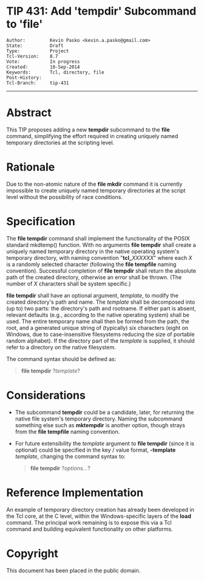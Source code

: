 # TIP 431: Add 'tempdir' Subcommand to 'file'
	Author:         Kevin Pasko <kevin.a.pasko@gmail.com>
	State:          Draft
	Type:           Project
	Tcl-Version:    8.7
	Vote:           In progress
	Created:        10-Sep-2014
	Keywords:       Tcl, directory, file
	Post-History:
	Tcl-Branch:     tip-431
-----

# Abstract

This TIP proposes adding a new **tempdir** subcommand to the **file**
command, simplifying the effort required in creating uniquely named temporary
directories at the scripting level.

# Rationale

Due to the non-atomic nature of the **file mkdir** command it is currently
impossible to create uniquely named temporary directories at the script level
without the possibility of race conditions.

# Specification

The **file tempdir** command shall implement the functionality of the POSIX
standard mkdtemp\(\) function. With no arguments **file tempdir** shall create
a uniquely named temporary directory in the native operating system's
temporary directory, with naming convention "<b>tcl\_</b><i>XXXXXX</i>" where each
_X_ is a randomly selected character \(following the **file tempfile**
naming convention\). Successful completion of **file tempdir** shall return
the absolute path of the created directory, otherwise an error shall be
thrown. (The number of _X_ characters shall be system specific.)

**file tempdir** shall have an optional argument, _template_, to modify
the created directory's path and name. The _template_ shall be decomposed
into \(up to\) two parts: the directory's path and rootname. If either part is
absent, relevant defaults \(e.g., according to the native operating system\)
shall be used. The entire temporary name shall then be formed from the path,
the root, and a generated unique string of \(typically\) six
characters (eight on Windows, due to case-insensitive filesystems
reducing the size of portable random alphabet). If
the directory part of the _template_ is supplied, it should refer to a
directory on the native filesystem.

The command syntax should be defined as:

 > **file tempdir** ?_template_?

# Considerations

 * The subcommand **tempdir** could be a candidate, later, for returning the
   native file system's temporary directory. Naming the subcommand something
   else such as **mktempdir** is another option, though strays from the **file
   tempfile** naming convention.

 * For future extensibility the _template_ argument to **file tempdir**
   \(since it is optional\) could be specified in the key / value format,
   **-template** _template_, changing the command syntax to:

	 > **file tempdir** ?_options..._?

# Reference Implementation

An example of temporary directory creation has already been developed in the
Tcl core, at the C level, within the Windows-specific layers of the
**load** command. The principal work remaining is to expose this via a Tcl
command and building equivalent functionality on other platforms.

# Copyright

This document has been placed in the public domain.

